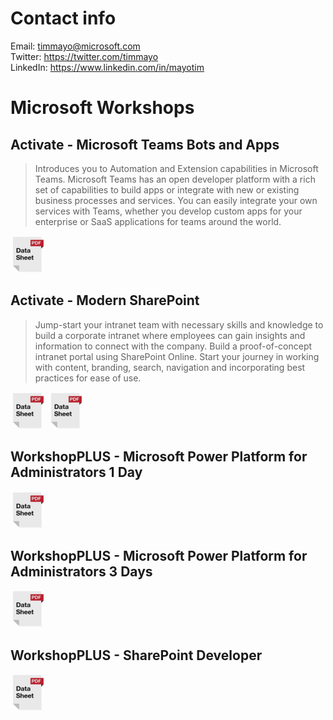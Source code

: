 # Contact info
Email: timmayo@microsoft.com  
Twitter: https://twitter.com/timmayo    
LinkedIn: https://www.linkedin.com/in/mayotim  

# Microsoft Workshops
## Activate - Microsoft Teams Bots and Apps
> Introduces you to Automation and Extension capabilities in Microsoft Teams. Microsoft Teams has an open developer platform with a rich set of capabilities to build apps or integrate with new or existing business processes and services. You can easily integrate your own services with Teams, whether you develop custom apps for your enterprise or SaaS applications for teams around the world.
  
[![alt text](https://github.com/timmayo/workshops/blob/main/datasheet.png)](https://github.com/timmayo/workshops/blob/main/Microsoft-Teams-Bots-and-Apps.pdf)

## Activate - Modern SharePoint
> Jump-start your intranet team with necessary skills and knowledge to build a corporate intranet where employees can gain insights and information to connect with the company. Build a proof-of-concept intranet portal using SharePoint Online. Start your journey in working with content, branding, search, navigation and incorporating best practices for ease of use.
   
![Datasheet icon](https://github.com/timmayo/workshops/blob/main/datasheet.png)
[![alt text](https://github.com/timmayo/workshops/blob/main/datasheet.png)](https://github.com/timmayo/workshops/blob/main/Activate-Modern-SharePoint.pdf)


## WorkshopPLUS - Microsoft Power Platform for Administrators 1 Day
![Datasheet icon](https://github.com/timmayo/workshops/blob/main/datasheet.png)

## WorkshopPLUS - Microsoft Power Platform for Administrators 3 Days
![Datasheet icon](https://github.com/timmayo/workshops/blob/main/datasheet.png)



## WorkshopPLUS - SharePoint Developer
![Datasheet icon](https://github.com/timmayo/workshops/blob/main/datasheet.png)





